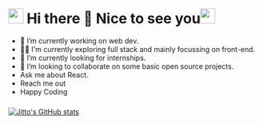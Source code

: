 <h1><img src="https://user-images.githubusercontent.com/75932477/153186735-654c2334-8436-4a52-b266-577ce19bdf68.gif" width="30"/> Hi there 👋 Nice to see you<img src="https://emojis.slackmojis.com/emojis/images/1531849430/4246/blob-sunglasses.gif?1531849430" width="30"/></h1>

- 🌱 I’m currently working on web dev. 
- :bowing_man:   I'm currently exploring full stack and mainly focussing on front-end.
- 🔭 I’m currently looking for internships.
- 👯 I’m looking to collaborate on some basic open source projects.
- Ask me about React.
- Reach me out 
- Happy Coding
### 


[![Jitto's GitHub stats](https://github-readme-stats.vercel.app/api?username=Jittojoyes98)](https://github.com/Jittojoyes98/github-readme-stats)
